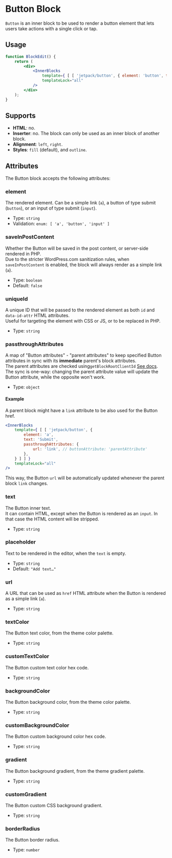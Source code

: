 # Button Block

`Button` is an inner block to be used to render a button element that lets users take actions with a single click or tap.

## Usage

```jsx
function BlockEdit() {
	return (
		<div>
			<InnerBlocks
				template={ [ [ 'jetpack/button', { element: 'button', text: 'Submit' } ] ] }
				templateLock="all"
			/>
		</div>
	);
}
```

## Supports

- **HTML**: no.
- **Inserter**: no. The block can only be used as an inner block of another block.
- **Alignment**: `left`, `right`.
- **Styles**: `fill` (default), and `outline`.

## Attributes

The Button block accepts the following attributes:

### element

The rendered element. Can be a simple link (`a`), a button of type submit (`button`), or an input of type submit (`input`).

- Type: `string`
- Validation: `enum: [ 'a', 'button', 'input' ]`

### saveInPostContent

Whether the Button will be saved in the post content, or server-side rendered in PHP.<br />
Due to the stricter WordPress.com sanitization rules, when `saveInPostContent` is enabled, the block will always render as a simple link (`a`).

- Type: `boolean`
- Default: `false`

### uniqueId

A unique ID that will be passed to the rendered element as both `id` and `data-id-attr` HTML attributes.<br />
Useful for targeting the element with CSS or JS, or to be replaced in PHP.

- Type: `string`

### passthroughAttributes

A map of "Button attributes" - "parent attributes" to keep specified Button attributes in sync with its **immediate** parent's block attributes.<br />
The parent attributes are checked using`getBlockRootClientId` [See docs](https://developer.wordpress.org/block-editor/reference-guides/data/data-core-block-editor/#getBlockRootClientId).
The sync is one-way: changing the parent attribute value will update the Button attribute, while the opposite won't work.

- Type: `object`

#### Example

A parent block might have a `link` attribute to be also used for the Button href.

```jsx
<InnerBlocks
	template={ [ [ 'jetpack/button', {
		element: 'a',
		text: 'Submit',
		passthroughAttributes: {
			url: 'link', // buttonAttribute: 'parentAttribute'
		},
	} ] ] }
	templateLock="all"
/>
```

This way, the Button `url` will be automatically updated whenever the parent block `link` changes.

### text

The Button inner text.<br />
It can contain HTML, except when the Button is rendered as an `input`. In that case the HTML content will be stripped.

- Type: `string`

### placeholder

Text to be rendered in the editor, when the `text` is empty.

- Type: `string`
- Default: `"Add text…"`

### url

A URL that can be used as `href` HTML attribute when the Button is rendered as a simple link (`a`).

- Type: `string`

### textColor

The Button text color, from the theme color palette.

- Type: `string`

### customTextColor

The Button custom text color hex code.

- Type: `string`

### backgroundColor

The Button background color, from the theme color palette.

- Type: `string`

### customBackgroundColor

The Button custom background color hex code.

- Type: `string`

### gradient

The Button background gradient, from the theme gradient palette.

- Type: `string`

### customGradient

The Button custom CSS background gradient.

- Type: `string`

### borderRadius

The Button border radius.

- Type: `number`
